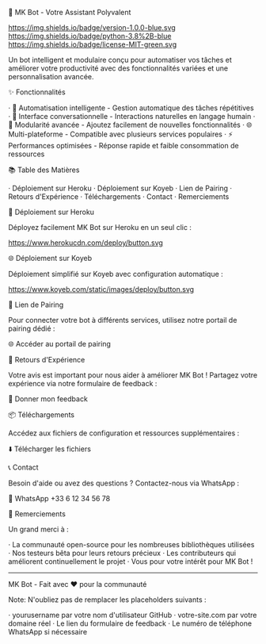 
🤖 MK Bot - Votre Assistant Polyvalent

https://img.shields.io/badge/version-1.0.0-blue.svg https://img.shields.io/badge/python-3.8%2B-blue https://img.shields.io/badge/license-MIT-green.svg

Un bot intelligent et modulaire conçu pour automatiser vos tâches et améliorer votre productivité avec des fonctionnalités variées et une personnalisation avancée.

✨ Fonctionnalités

· 🤖 Automatisation intelligente - Gestion automatique des tâches répétitives
· 💬 Interface conversationnelle - Interactions naturelles en langage humain
· 🔌 Modularité avancée - Ajoutez facilement de nouvelles fonctionnalités
· 🌐 Multi-plateforme - Compatible avec plusieurs services populaires
· ⚡ Performances optimisées - Réponse rapide et faible consommation de ressources

📚 Table des Matières

· Déploiement sur Heroku
· Déploiement sur Koyeb
· Lien de Pairing
· Retours d'Expérience
· Téléchargements
· Contact
· Remerciements

🚀 Déploiement sur Heroku

Déployez facilement MK Bot sur Heroku en un seul clic :

https://www.herokucdn.com/deploy/button.svg

🌐 Déploiement sur Koyeb

Déploiement simplifié sur Koyeb avec configuration automatique :

https://www.koyeb.com/static/images/deploy/button.svg

🔗 Lien de Pairing

Pour connecter votre bot à différents services, utilisez notre portail de pairing dédié :

🌐 Accéder au portail de pairing

💌 Retours d'Expérience

Votre avis est important pour nous aider à améliorer MK Bot ! Partagez votre expérience via notre formulaire de feedback :

📝 Donner mon feedback

📦 Téléchargements

Accédez aux fichiers de configuration et ressources supplémentaires :

⬇️ Télécharger les fichiers

📞 Contact

Besoin d'aide ou avez des questions ? Contactez-nous via WhatsApp :

💬 WhatsApp +33 6 12 34 56 78

🙏 Remerciements

Un grand merci à :

· La communauté open-source pour les nombreuses bibliothèques utilisées
· Nos testeurs bêta pour leurs retours précieux
· Les contributeurs qui améliorent continuellement le projet
· Vous pour votre intérêt pour MK Bot !

---

MK Bot - Fait avec ❤️ pour la communauté

Note: N'oubliez pas de remplacer les placeholders suivants :

· yourusername par votre nom d'utilisateur GitHub
· votre-site.com par votre domaine réel
· Le lien du formulaire de feedback
· Le numéro de téléphone WhatsApp si nécessaire

